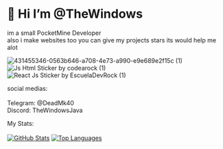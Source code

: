
# 👋 Hi I’m @TheWindows

 im a small PocketMine Developer 
 <br>
 also i make websites too you can give my projects stars its would help me alot

![431455346-0563b646-a708-4e73-a990-e9e689e2f15c (1)](https://github.com/user-attachments/assets/3158dfb3-c7c4-4b6e-bda6-e39d6de27487) ![Js Html Sticker by codearock (1)](https://github.com/user-attachments/assets/af110083-93bb-4c1e-a7da-1401758aa786)![React Js Sticker by EscuelaDevRock (1)](https://github.com/user-attachments/assets/8e61cb05-31e2-493d-a9b8-c4a8b78e1eb6)

social medias:
<br>
<br>
Telegram: @DeadMk40
<br>
Discord: TheWindowsJava

My Stats:
<br>
<br>
[![GitHub Stats](https://github-readme-stats.vercel.app/api?username=TheWindows&show_icons=true&theme=blue-green)](https://github.com/TheWindows)
[![Top Languages](https://github-readme-stats.vercel.app/api/top-langs/?username=TheWindows&layout=compact&theme=blue-green)](https://github.com/TheWindows)
